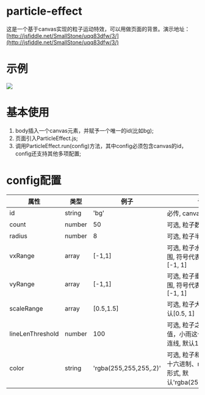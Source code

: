 # particle-effect
这是一个基于canvas实现的粒子运动特效，可以用做页面的背景。演示地址：[http://jsfiddle.net/SmallStone/uqq83dfw/3/](http://jsfiddle.net/SmallStone/uqq83dfw/3/)

# 示例
![](http://oo819l870.bkt.clouddn.com/particle-effect.gif)

# 基本使用
1. body插入一个canvas元素，并赋予一个唯一的id(比如bg);
2. 页面引入ParticleEffect.js;
3. 调用ParticleEffect.run(config)方法，其中config必须包含canvas的id，config还支持其他多项配置;

# config配置
|属性|类型|例子|说明|
|---|----|---|---|
|id|string|'bg'|必传, canvas的id|
|count|number|50|可选, 粒子数量, 默认100|
|radius|number|8|可选, 粒子半径, 默认5|
|vxRange|array|[-1,1]|可选, 粒子水平运动速度范围, 符号代表运动方向, 默认[-1, 1]|
|vyRange|array|[-1,1]|可选, 粒子垂直运动速度范围, 符号代表运动方向, 默认[-1, 1]|
|scaleRange|array|[0.5,1.5]|可选, 粒子大小缩放范围, 默认[0.5, 1]|
|lineLenThreshold|number|100|可选, 粒子之间的距离阈值，小雨这个值粒子之间会连线, 默认125|
|color|string|'rgba(255,255,255,.2)'|可选, 粒子和线的颜色, 支持十六进制、rgb、rgba三种形式, 默认'rgba(255,255,255,.2)'|

